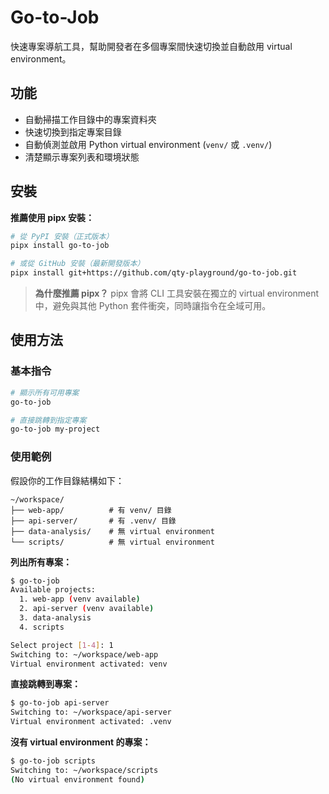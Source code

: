 # Go-to-Job

快速專案導航工具，幫助開發者在多個專案間快速切換並自動啟用 virtual environment。

## 功能

- 自動掃描工作目錄中的專案資料夾
- 快速切換到指定專案目錄
- 自動偵測並啟用 Python virtual environment (`venv/` 或 `.venv/`)
- 清楚顯示專案列表和環境狀態

## 安裝

**推薦使用 pipx 安裝：**

```bash
# 從 PyPI 安裝（正式版本）
pipx install go-to-job

# 或從 GitHub 安裝（最新開發版本）
pipx install git+https://github.com/qty-playground/go-to-job.git
```

> **為什麼推薦 pipx？** pipx 會將 CLI 工具安裝在獨立的 virtual environment 中，避免與其他 Python 套件衝突，同時讓指令在全域可用。

## 使用方法

### 基本指令

```bash
# 顯示所有可用專案
go-to-job

# 直接跳轉到指定專案
go-to-job my-project
```

### 使用範例

假設你的工作目錄結構如下：

```
~/workspace/
├── web-app/          # 有 venv/ 目錄
├── api-server/       # 有 .venv/ 目錄  
├── data-analysis/    # 無 virtual environment
└── scripts/          # 無 virtual environment
```

**列出所有專案：**

```bash
$ go-to-job
Available projects:
  1. web-app (venv available)
  2. api-server (venv available)
  3. data-analysis
  4. scripts

Select project [1-4]: 1
Switching to: ~/workspace/web-app
Virtual environment activated: venv
```

**直接跳轉到專案：**

```bash
$ go-to-job api-server
Switching to: ~/workspace/api-server
Virtual environment activated: .venv
```

**沒有 virtual environment 的專案：**

```bash
$ go-to-job scripts
Switching to: ~/workspace/scripts
(No virtual environment found)
```

